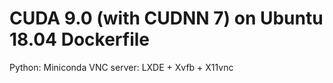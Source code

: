 # CUDA 9.0 (with CUDNN 7) on Ubuntu 18.04 Dockerfile
Python: Miniconda
VNC server: LXDE + Xvfb + X11vnc
